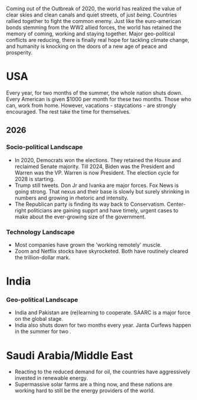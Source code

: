 Coming out of the Outbreak of 2020, the world has realized the value of clear skies and clean canals and quiet streets, of just _being_. Countries rallied together to fight the common enemy. Just like the euro-american bonds stemming from the WW2 allied forces, the world has retained the memory of coming, working and staying together. Major geo-political conflicts are reducing, there is finally real hope for tackling climate change, and humanity is knocking on the doors of a new age of peace and prosperity.

# USA
Every year, for two months of the summer, the whole nation shuts down. Every American is given $1000 per month for these two months. Those who can, work from home. However, vacations - staycations - are strongly encouraged. The rest take the time for themselves.

## 2026
### Socio-political Landscape
- In 2020, Democrats won the elections. They retained the House and reclaimed Senate majority. Till 2024, Biden was the President and Warren was the VP. Warren is now President. The election cycle for 2028 is starting.
- Trump still tweets. Don Jr and Ivanka are major forces. Fox News is going strong. That nexus and their base is slowly but surely shrinking in numbers and growing in rhetoric and intensity.
- The Republican party is finding its way back to Conservatism. Center-right politicians are gaining supprt and have timely, urgent cases to make about the ever-growing size of the government.

### Technology Landscape
- Most companies have grown the 'working remotely' muscle.
- Zoom and Netflix stocks have skyrocketed. Both have routinely cleared the trillion-dollar mark.


# India
### Geo-political Landscape
- India and Pakistan are (re)learning to cooperate. SAARC is a major force on the global stage.
- India also shuts down for two months every year. Janta Curfews happen in the summer for two . 

# Saudi Arabia/Middle East
- Reacting to the reduced demand for oil, the countries have aggressively invested in renewable energy. 
- Supermassive solar farms are a thing now, and these nations are working hard to still be the energy providers of the world.